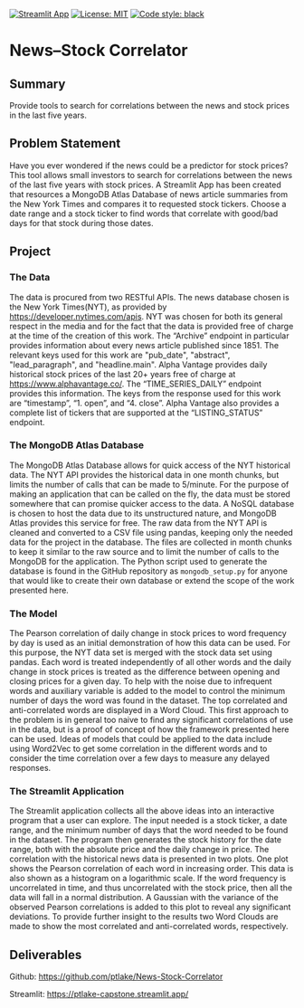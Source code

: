 [![Streamlit App](https://static.streamlit.io/badges/streamlit_badge_black_white.svg)](https://ptlake-capstone.streamlit.app) [![License: MIT](https://img.shields.io/badge/License-MIT-yellow.svg)](https://opensource.org/licenses/MIT) [![Code style: black](https://img.shields.io/badge/code%20style-black-000000.svg)](https://github.com/psf/black)

# News–Stock Correlator

## Summary

Provide tools to search for correlations between the news and stock prices in the last five years.

## Problem Statement

Have you ever wondered if the news could be a predictor for stock prices? This tool allows
small investors to search for correlations between the news of the last five years with stock
prices. A Streamlit App has been created that resources a MongoDB Atlas Database of news
article summaries from the New York Times and compares it to requested stock tickers. Choose
a date range and a stock ticker to find words that correlate with good/bad days for that stock
during those dates.

## Project

### The Data

The data is procured from two RESTful APIs. The news database chosen is the New
York Times(NYT), as provided by https://developer.nytimes.com/apis. NYT was chosen for both
its general respect in the media and for the fact that the data is provided free of charge at the
time of the creation of this work. The “Archive” endpoint in particular provides information about
every news article published since 1851. The relevant keys used for this work are "pub_date",
"abstract", "lead_paragraph", and "headline.main".
Alpha Vantage provides daily historical stock prices of the last 20+ years free of charge
at https://www.alphavantage.co/. The “TIME_SERIES_DAILY” endpoint provides this
information. The keys from the response used for this work are “timestamp”, “1. open”, and “4.
close”. Alpha Vantage also provides a complete list of tickers that are supported at the
“LISTING_STATUS” endpoint.

### The MongoDB Atlas Database

The MongoDB Atlas Database allows for quick access of the NYT historical data. The
NYT API provides the historical data in one month chunks, but limits the number of calls that
can be made to 5/minute. For the purpose of making an application that can be called on the
fly, the data must be stored somewhere that can promise quicker access to the data. A NoSQL
database is chosen to host the data due to its unstructured nature, and MongoDB Atlas
provides this service for free. The raw data from the NYT API is cleaned and converted to a
CSV file using pandas, keeping only the needed data for the project in the database. The files
are collected in month chunks to keep it similar to the raw source and to limit the number of calls
to the MongoDB for the application. The Python script used to generate the database is found
in the GitHub repository as `mongodb_setup.py` for anyone that would like to create their own
database or extend the scope of the work presented here.

### The Model

The Pearson correlation of daily change in stock prices to word frequency by day is used
as an initial demonstration of how this data can be used. For this purpose, the NYT data set is
merged with the stock data set using pandas. Each word is treated independently of all other
words and the daily change in stock prices is treated as the difference between opening and
closing prices for a given day. To help with the noise due to infrequent words and auxiliary
variable is added to the model to control the minimum number of days the word was found in
the dataset. The top correlated and anti-correlated words are displayed in a Word Cloud.
This first approach to the problem is in general too naive to find any significant
correlations of use in the data, but is a proof of concept of how the framework presented here
can be used. Ideas of models that could be applied to the data include using Word2Vec to get
some correlation in the different words and to consider the time correlation over a few days to
measure any delayed responses.

### The Streamlit Application

The Streamlit application collects all the above ideas into an interactive program that a
user can explore. The input needed is a stock ticker, a date range, and the minimum number of
days that the word needed to be found in the dataset. The program then generates the stock
history for the date range, both with the absolute price and the daily change in price. The
correlation with the historical news data is presented in two plots. One plot shows the Pearson
correlation of each word in increasing order. This data is also shown as a histogram on a
logarithmic scale. If the word frequency is uncorrelated in time, and thus uncorrelated with the
stock price, then all the data will fall in a normal distribution. A Gaussian with the variance of
the observed Pearson correlations is added to this plot to reveal any significant deviations. To
provide further insight to the results two Word Clouds are made to show the most correlated and
anti-correlated words, respectively.

## Deliverables

Github:
https://github.com/ptlake/News-Stock-Correlator

Streamlit:
https://ptlake-capstone.streamlit.app/



